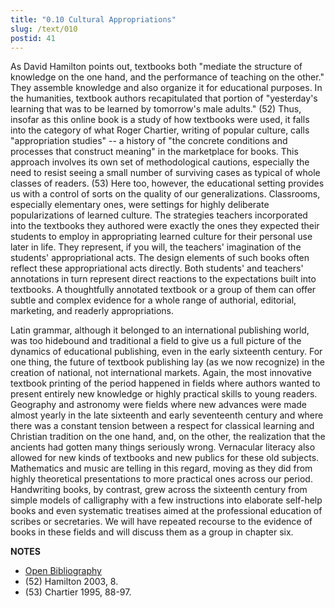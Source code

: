 ```yaml
---
title: "0.10 Cultural Appropriations"
slug: /text/010
postid: 41
---
```

As David Hamilton points out, textbooks both "mediate the structure of knowledge on the one hand, and the performance of teaching on the other." They assemble knowledge and also organize it for educational purposes. In the humanities, textbook authors recapitulated that portion of "yesterday's learning that was to be learned by tomorrow's male adults." (52) Thus, insofar as this online book is a study of how textbooks were used, it falls into the category of what Roger Chartier, writing of popular culture, calls "appropriation studies" -- a history of "the concrete conditions and processes that construct meaning" in the marketplace for books. This approach involves its own set of methodological cautions, especially the need to resist seeing a small number of surviving cases as typical of whole classes of readers. (53) Here too, however, the educational setting provides us with a control of sorts on the quality of our generalizations. Classrooms, especially elementary ones, were settings for highly deliberate popularizations of learned culture. The strategies teachers incorporated into the textbooks they authored were exactly the ones they expected their students to employ in appropriating learned culture for their personal use later in life. They represent, if you will, the teachers' imagination of the students' appropriational acts. The design elements of such books often reflect these appropriational acts directly. Both students' and teachers' annotations in turn represent direct reactions to the expectations built into textbooks. A thoughtfully annotated textbook or a group of them can offer subtle and complex evidence for a whole range of authorial, editorial, marketing, and readerly appropriations.

Latin grammar, although it belonged to an international publishing world, was too hidebound and traditional a field to give us a full picture of the dynamics of educational publishing, even in the early sixteenth century. For one thing, the future of textbook publishing lay (as we now recognize) in the creation of national, not international markets. Again, the most innovative textbook printing of the period happened in fields where authors wanted to present entirely new knowledge or highly practical skills to young readers. Geography and astronomy were fields where new advances were made almost yearly in the late sixteenth and early seventeenth century and where there was a constant tension between a respect for classical learning and Christian tradition on the one hand, and, on the other, the realization that the ancients had gotten many things seriously wrong. Vernacular literacy also allowed for new kinds of textbooks and new publics for these old subjects. Mathematics and music are telling in this regard, moving as they did from highly theoretical presentations to more practical ones across our period. Handwriting books, by contrast, grew across the sixteenth century from simple models of calligraphy with a few instructions into elaborate self-help books and even systematic treatises aimed at the professional education of scribes or secretaries. We will have repeated recourse to the evidence of books in these fields and will discuss them as a group in chapter six.

**NOTES**
* [Open Bibliography](/bibliography.pdf)
* (52) Hamilton 2003, 8.
* (53) Chartier 1995, 88-97.
